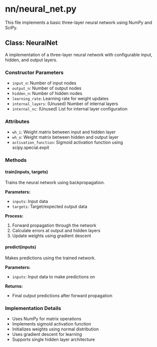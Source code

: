 # nn/neural_net.py

This file implements a basic three-layer neural network using NumPy and SciPy.

## Class: NeuralNet

A implementation of a three-layer neural network with configurable input, hidden, and output layers.

### Constructor Parameters
- `input_n`: Number of input nodes
- `output_n`: Number of output nodes
- `hidden_n`: Number of hidden nodes
- `learning_rate`: Learning rate for weight updates
- `internal_layers`: (Unused) Number of internal layers
- `internal_nc`: (Unused) List for internal layer configuration

### Attributes
- `wh_i`: Weight matrix between input and hidden layer
- `wh_o`: Weight matrix between hidden and output layer
- `activation_function`: Sigmoid activation function using scipy.special.expit

### Methods

#### train(inputs, targets)
Trains the neural network using backpropagation.

**Parameters:**
- `inputs`: Input data
- `targets`: Target/expected output data

**Process:**
1. Forward propagation through the network
2. Calculate errors at output and hidden layers
3. Update weights using gradient descent

#### predict(inputs)
Makes predictions using the trained network.

**Parameters:**
- `inputs`: Input data to make predictions on

**Returns:**
- Final output predictions after forward propagation

### Implementation Details
- Uses NumPy for matrix operations
- Implements sigmoid activation function
- Initializes weights using normal distribution
- Uses gradient descent for learning
- Supports single hidden layer architecture

